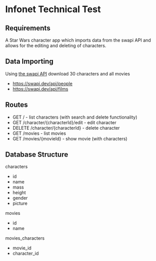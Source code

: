 # Infonet Technical Test

## Requirements

A Star Wars character app which imports data from the swapi API and allows for the editing and deleting of characters.

## Data Importing

Using [the swapi API](https://swapi.dev/) download 30 characters and all movies

-   https://swapi.dev/api/people
-   https://swapi.dev/api/films

## Routes

-   GET / - list characters (with search and delete functionality)
-   GET /character/{characterId}/edit - edit character
-   DELETE /character/{characterId} - delete character
-   GET /movies - list movies
-   GET /movies/{movieId} - show movie (with characters)

## Database Structure

characters

-   id
-   name
-   mass
-   height
-   gender
-   picture

movies

-   id
-   name

movies_characters

-   movie_id
-   character_id
